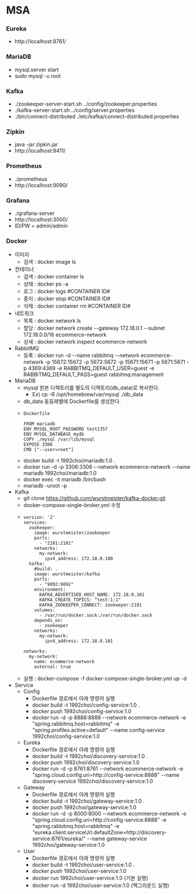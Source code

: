 # MSA

### Eureka
- http://localhost:8761/
  
### MariaDB
- mysql.server start
- sudo mysql -u root

### Kafka
- ./zookeeper-server-start.sh ../config/zookeeper.properties
- ./kafka-server-start.sh ../config/server.properties
- ./bin/connect-distributed ./etc/kafka/connect-distributed.properties

### Zipkin
- java -jar zipkin.jar
- http://localhost:9411/

### Prometheus
- ./prometheus
- http://localhost:9090/

### Grafana
- ./grafana-server
- http://localhost:3000/
- ID/PW = admin/admin

### Docker
- 이미지
  - 검색 : docker image ls
- 컨테이너
  - 검색 : docker container ls
  - 상태 : docker ps -a
  - 로그 : docker logs #CONTAINER ID#
  - 중지 : docker stop #CONTAINER ID#
  - 삭제 : docker container rm #CONTAINER ID#
- 네트워크
  - 목록 : docker network ls  
  - 할당 : docker network create --gateway 172.18.0.1 --subnet 172.18.0.0/16 ecommerce-network
  - 상세 : docker network inspect ecommerce-network
- RabbitMQ
  - 등록 : docker run -d --name rabbitmq --network ecommerce-network -p 15672:15672 -p 5672:5672 -p 15671:15671 -p 5671:5671 -p 4369:4369 -e RABBITMQ_DEFAULT_USER=guest -e RABBITMQ_DEFAULT_PASS=guest rabbitmq:management
- MariaDB
  - mysql 원본 디렉토리를 별도의 디렉토리(db_data)로 복사한다.
    - Ex) cp -R /opt/homebrew/var/mysql ./db_data
  - db_data 동등레벨에 Dockerfile를 생성한다. 
  - ```
    Dockerfile
    
    FROM mariadb
    ENV MYSQL_ROOT_PASSWORD test1357
    ENV MYSQL_DATABASE mydb
    COPY ./mysql /var/lib/mysql
    EXPOSE 3306
    CMD ["--user=root"]
    ```
  - docker build -t 1992choi/mariadb:1.0 .
  - docker run -d -p 3306:3306 --network ecommerce-network --name mariadb 1992choi/mariadb:1.0
  - docker exec -it mariadb /bin/bash
  - mariadb -uroot -p
- Kafka
  - git clone https://github.com/wurstmeister/kafka-docker.git
  - docker-compose-single-broker.yml 수정
  - ```
    version: '2'
    services:
      zookeeper:
        image: wurstmeister/zookeeper
        ports:
          - "2181:2181"
        networks:
          my-network:
            ipv4_address: 172.18.0.100
      kafka:
        #build: .
        image: wurstmeister/kafka
        ports:
          - "9092:9092"
        environment:
          KAFKA_ADVERTISED_HOST_NAME: 172.18.0.101
          KAFKA_CREATE_TOPICS: "test:1:1"
          KAFKA_ZOOKEEPER_CONNECT: zookeeper:2181
        volumes:
          - /var/run/docker.sock:/var/run/docker.sock
        depends_on:
          - zookeeper
        networks:
          my-network:
            ipv4_address: 172.18.0.101
    
    networks:
      my-network:
        name: ecommerce-network
        external: true
    ```
  - 실행 : docker-compose -f docker-compose-single-broker.yml up -d
- Service
  - Config
    - Dockerfile 경로에서 아래 명령어 실행
    - docker build -t 1992choi/config-service:1.0 .
    - docker push 1992choi/config-service:1.0
    - docker run -d -p 8888:8888 --network ecommerce-network -e "spring.rabbitmq.host=rabbitmq" -e "spring.profiles.active=default" --name config-service 1992choi/config-service:1.0
  - Eureka
    - Dockerfile 경로에서 아래 명령어 실행
    - docker build -t 1992choi/discovery-service:1.0 .
    - docker push 1992choi/discovery-service:1.0
    - docker run -d -p 8761:8761 --network ecommerce-network -e "spring.cloud.config.uri=http://config-service:8888" --name discovery-service 1992choi/discovery-service:1.0
  - Gateway
    - Dockerfile 경로에서 아래 명령어 실행
    - docker build -t 1992choi/gateway-service:1.0 .
    - docker push 1992choi/gateway-service:1.0
    - docker run -d -p 8000:8000 --network ecommerce-network -e "spring.cloud.config.uri=http://config-service:8888" -e "spring.rabbitmq.host=rabbitmq" -e "eureka.client.serviceUrl.defaultZone=http://discovery-service:8761/eureka/" --name gateway-service 1992choi/gateway-service:1.0
  - User
    - Dockerfile 경로에서 아래 명령어 실행
    - docker build -t 1992choi/user-service:1.0 .
    - docker push 1992choi/user-service:1.0
    - docker run 1992choi/user-service:1.0 (기본 실행)
    - docker run -d 1992choi/user-service:1.0 (백그라운드 실행)

